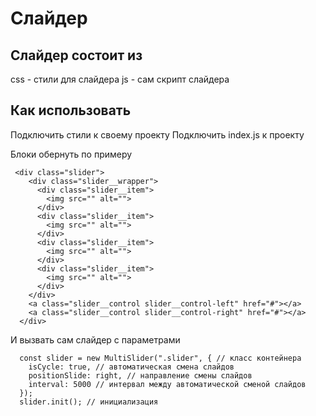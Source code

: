 # Слайдер
## Слайдер состоит из 
css - стили для слайдера
js - сам скрипт слайдера 

## Как использовать
Подключить стили к своему проекту
Подключить index.js к проекту

Блоки обернуть по примеру
```
 <div class="slider">
    <div class="slider__wrapper">
      <div class="slider__item">
        <img src="" alt="">
      </div>
      <div class="slider__item">
        <img src="" alt="">
      </div>
      <div class="slider__item">
        <img src="" alt="">
      </div>
      <div class="slider__item">
        <img src="" alt="">
      </div>
    </div>
    <a class="slider__control slider__control-left" href="#"></a>
    <a class="slider__control slider__control-right" href="#"></a>
  </div>
```
И вызвать сам слайдер с параметрами 
```
  const slider = new MultiSlider(".slider", { // класс контейнера
    isCycle: true, // автоматическая смена слайдов
    positionSlide: right, // направление смены слайдов
    interval: 5000 // интервал между автоматической сменой слайдов
  });
  slider.init(); // инициализация
```
